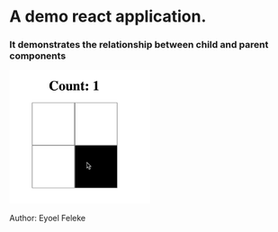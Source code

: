 # A demo react application.
### It demonstrates the relationship between child and parent components 

<img src="./demo.gif" style="width:250px">

Author:  Eyoel Feleke